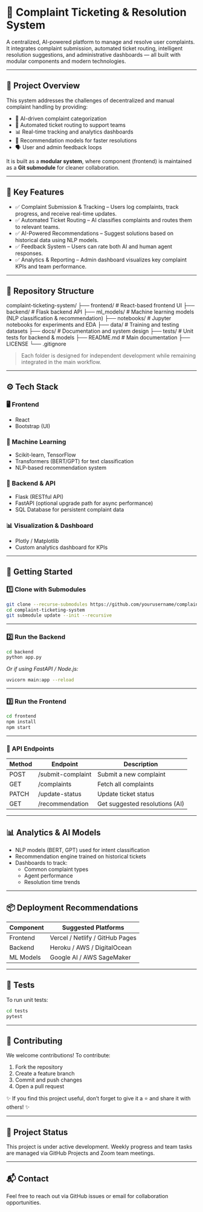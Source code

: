 
# 📢 Complaint Ticketing & Resolution System  

A centralized, AI-powered platform to manage and resolve user complaints. It integrates complaint submission, automated ticket routing, intelligent resolution suggestions, and administrative dashboards — all built with modular components and modern technologies.

---

## 🚀 Project Overview  

This system addresses the challenges of decentralized and manual complaint handling by providing:

- 🧠 AI-driven complaint categorization  
- 📨 Automated ticket routing to support teams  
- 📊 Real-time tracking and analytics dashboards  
- 🤖 Recommendation models for faster resolutions  
- 🗣️ User and admin feedback loops  

It is built as a **modular system**, where component (frontend) is maintained as a **Git submodule** for cleaner collaboration.

---

## 🎯 Key Features  

- ✅ Complaint Submission & Tracking – Users log complaints, track progress, and receive real-time updates.  
- ✅ Automated Ticket Routing – AI classifies complaints and routes them to relevant teams.  
- ✅ AI-Powered Recommendations – Suggest solutions based on historical data using NLP models.  
- ✅ Feedback System – Users can rate both AI and human agent responses.  
- ✅ Analytics & Reporting – Admin dashboard visualizes key complaint KPIs and team performance.  

---

## 📂 Repository Structure  

complaint-ticketing-system/
├── frontend/         # React-based frontend UI
├── backend/          # Flask backend API
├── ml_models/        # Machine learning models (NLP classification & recommendation)
├── notebooks/        # Jupyter notebooks for experiments and EDA
├── data/             # Training and testing datasets
├── docs/             # Documentation and system design
├── tests/            # Unit tests for backend & models
├── README.md         # Main documentation
├── LICENSE
└── .gitignore

> Each folder is designed for independent development while remaining integrated in the main workflow.

---

## ⚙️ Tech Stack

### 🖥️ Frontend
- React  
- Bootstrap (UI)  

### 🧠 Machine Learning
- Scikit-learn, TensorFlow
- Transformers (BERT/GPT) for text classification
- NLP-based recommendation system

### 🔗 Backend & API
- Flask (RESTful API)
- FastAPI (optional upgrade path for async performance)
- SQL Database for persistent complaint data

### 📊 Visualization & Dashboard
- Plotly / Matplotlib  
- Custom analytics dashboard for KPIs

---

## 🚀 Getting Started  

### 1️⃣ Clone with Submodules

```bash
git clone --recurse-submodules https://github.com/yourusername/complaint-ticketing-system.git
cd complaint-ticketing-system
git submodule update --init --recursive
```

---

### 2️⃣ Run the Backend

```bash
cd backend
python app.py
```

_Or if using FastAPI / Node.js:_

```bash
uvicorn main:app --reload
```

---

### 3️⃣ Run the Frontend

```bash
cd frontend
npm install
npm start
```

---

### 🔌 API Endpoints

| Method | Endpoint               | Description                     |
|--------|------------------------|---------------------------------|
| POST   | /submit-complaint      | Submit a new complaint          |
| GET    | /complaints            | Fetch all complaints            |
| PATCH  | /update-status         | Update ticket status            |
| GET    | /recommendation        | Get suggested resolutions (AI)  |

---

## 📊 Analytics & AI Models

- NLP models (BERT, GPT) used for intent classification
- Recommendation engine trained on historical tickets
- Dashboards to track:
  - Common complaint types
  - Agent performance
  - Resolution time trends

---

## 📦 Deployment Recommendations

| Component     | Suggested Platforms           |
|---------------|-------------------------------|
| Frontend      | Vercel / Netlify / GitHub Pages  
| Backend       | Heroku / AWS / DigitalOcean    
| ML Models     | Google AI / AWS SageMaker      

---

## 🧪 Tests

To run unit tests:

```bash
cd tests
pytest
```

---

## 🤝 Contributing

We welcome contributions! To contribute:

1. Fork the repository  
2. Create a feature branch  
3. Commit and push changes  
4. Open a pull request  

✨ If you find this project useful, don’t forget to give it a ⭐ and share it with others! ✨

---

## 📍 Project Status

This project is under active development. Weekly progress and team tasks are managed via GitHub Projects and Zoom team meetings.

---

## 📬 Contact

Feel free to reach out via GitHub issues or email for collaboration opportunities.
